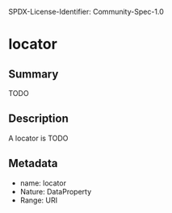 SPDX-License-Identifier: Community-Spec-1.0

# locator

## Summary

TODO

## Description

A locator is TODO

## Metadata

- name: locator
- Nature: DataProperty
- Range: URI

